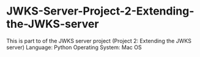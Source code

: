 # JWKS-Server-Project-2-Extending-the-JWKS-server
This is part to of the JWKS server project (Project 2: Extending the JWKS server)
Language: Python
Operating System: Mac OS

